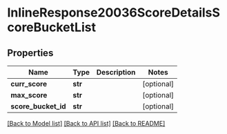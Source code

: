 # InlineResponse20036ScoreDetailsScoreBucketList

## Properties
Name | Type | Description | Notes
------------ | ------------- | ------------- | -------------
**curr_score** | **str** |  | [optional] 
**max_score** | **str** |  | [optional] 
**score_bucket_id** | **str** |  | [optional] 

[[Back to Model list]](../README.md#documentation-for-models) [[Back to API list]](../README.md#documentation-for-api-endpoints) [[Back to README]](../README.md)

